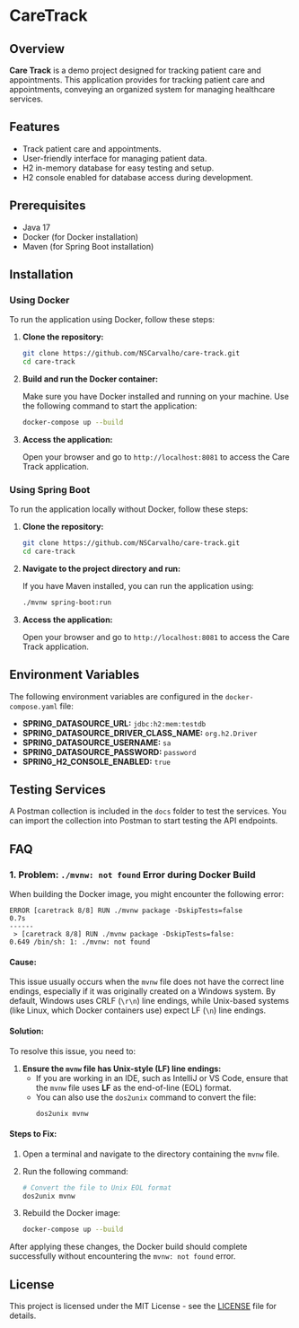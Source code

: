 # CareTrack

## Overview

**Care Track** is a demo project designed for tracking patient care and appointments. This application provides for tracking patient care and appointments, conveying an organized system for managing healthcare services.

## Features

- Track patient care and appointments.
- User-friendly interface for managing patient data.
- H2 in-memory database for easy testing and setup.
- H2 console enabled for database access during development.

## Prerequisites

- Java 17
- Docker (for Docker installation)
- Maven (for Spring Boot installation)

## Installation

### Using Docker

To run the application using Docker, follow these steps:

1. **Clone the repository:**

   ```bash
   git clone https://github.com/NSCarvalho/care-track.git
   cd care-track
   ```

2. **Build and run the Docker container:**

   Make sure you have Docker installed and running on your machine. Use the following command to start the application:

   ```bash
   docker-compose up --build
   ```

3. **Access the application:**

   Open your browser and go to `http://localhost:8081` to access the Care Track application.

### Using Spring Boot

To run the application locally without Docker, follow these steps:

1. **Clone the repository:**

   ```bash
   git clone https://github.com/NSCarvalho/care-track.git
   cd care-track
   ```

2. **Navigate to the project directory and run:**

   If you have Maven installed, you can run the application using:

   ```bash
   ./mvnw spring-boot:run
   ```

3. **Access the application:**

   Open your browser and go to `http://localhost:8081` to access the Care Track application.

## Environment Variables

The following environment variables are configured in the `docker-compose.yaml` file:

- **SPRING_DATASOURCE_URL:** `jdbc:h2:mem:testdb`
- **SPRING_DATASOURCE_DRIVER_CLASS_NAME:** `org.h2.Driver`
- **SPRING_DATASOURCE_USERNAME:** `sa`
- **SPRING_DATASOURCE_PASSWORD:** `password`
- **SPRING_H2_CONSOLE_ENABLED:** `true`

## Testing Services

A Postman collection is included in the `docs` folder to test the services. You can import the collection into Postman to start testing the API endpoints.

## FAQ

### 1. **Problem: `./mvnw: not found` Error during Docker Build**

When building the Docker image, you might encounter the following error:

```
ERROR [caretrack 8/8] RUN ./mvnw package -DskipTests=false
0.7s
------
 > [caretrack 8/8] RUN ./mvnw package -DskipTests=false:
0.649 /bin/sh: 1: ./mvnw: not found
```

#### Cause:
This issue usually occurs when the `mvnw` file does not have the correct line endings, especially if it was originally created on a Windows system. By default, Windows uses CRLF (`\r\n`) line endings, while Unix-based systems (like Linux, which Docker containers use) expect LF (`\n`) line endings.

#### Solution:
To resolve this issue, you need to:

1. **Ensure the `mvnw` file has Unix-style (LF) line endings:**
   - If you are working in an IDE, such as IntelliJ or VS Code, ensure that the `mvnw` file uses **LF** as the end-of-line (EOL) format.
   - You can also use the `dos2unix` command to convert the file:
     ```bash
     dos2unix mvnw
     ```

#### Steps to Fix:

1. Open a terminal and navigate to the directory containing the `mvnw` file.

2. Run the following command:
   ```bash
   # Convert the file to Unix EOL format
   dos2unix mvnw
   ```

3. Rebuild the Docker image:
   ```bash
   docker-compose up --build
   ```

After applying these changes, the Docker build should complete successfully without encountering the `mvnw: not found` error.

## License

This project is licensed under the MIT License - see the [LICENSE](LICENSE) file for details.
